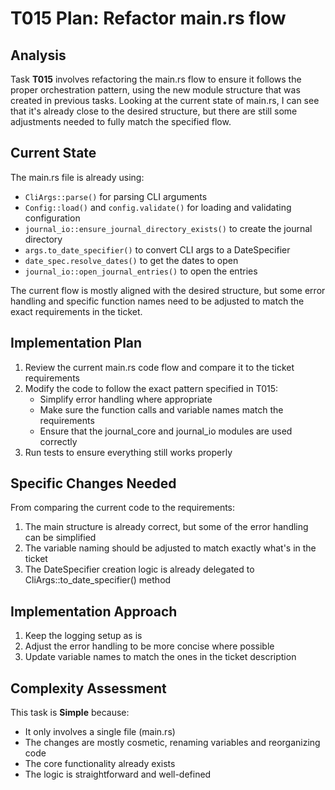 # T015 Plan: Refactor main.rs flow

## Analysis

Task **T015** involves refactoring the main.rs flow to ensure it follows the proper orchestration pattern, using the new module structure that was created in previous tasks. Looking at the current state of main.rs, I can see that it's already close to the desired structure, but there are still some adjustments needed to fully match the specified flow.

## Current State

The main.rs file is already using:
- `CliArgs::parse()` for parsing CLI arguments
- `Config::load()` and `config.validate()` for loading and validating configuration 
- `journal_io::ensure_journal_directory_exists()` to create the journal directory
- `args.to_date_specifier()` to convert CLI args to a DateSpecifier
- `date_spec.resolve_dates()` to get the dates to open
- `journal_io::open_journal_entries()` to open the entries

The current flow is mostly aligned with the desired structure, but some error handling and specific function names need to be adjusted to match the exact requirements in the ticket.

## Implementation Plan

1. Review the current main.rs code flow and compare it to the ticket requirements
2. Modify the code to follow the exact pattern specified in T015:
   - Simplify error handling where appropriate
   - Make sure the function calls and variable names match the requirements
   - Ensure that the journal_core and journal_io modules are used correctly
3. Run tests to ensure everything still works properly

## Specific Changes Needed

From comparing the current code to the requirements:

1. The main structure is already correct, but some of the error handling can be simplified
2. The variable naming should be adjusted to match exactly what's in the ticket
3. The DateSpecifier creation logic is already delegated to CliArgs::to_date_specifier() method

## Implementation Approach

1. Keep the logging setup as is
2. Adjust the error handling to be more concise where possible
3. Update variable names to match the ones in the ticket description

## Complexity Assessment

This task is **Simple** because:
- It only involves a single file (main.rs)
- The changes are mostly cosmetic, renaming variables and reorganizing code
- The core functionality already exists
- The logic is straightforward and well-defined